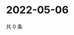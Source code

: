 # 2022-05-06

共 0 条

<!-- BEGIN WEIBO -->
<!-- 最后更新时间 Fri May 06 2022 00:23:28 GMT+0800 (China Standard Time) -->

<!-- END WEIBO -->
